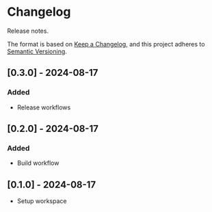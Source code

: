 # Changelog

Release notes.

The format is based on [Keep a Changelog](https://keepachangelog.com/en/1.0.0/),
and this project adheres to [Semantic Versioning](https://semver.org/spec/v2.0.0.html).

## [0.3.0] - 2024-08-17

### Added

- Release workflows

## [0.2.0] - 2024-08-17

### Added

- Build workflow

## [0.1.0] - 2024-08-17

- Setup workspace
